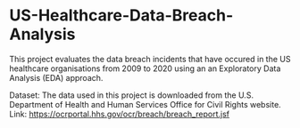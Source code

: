 # US-Healthcare-Data-Breach-Analysis
This project evaluates the data breach incidents that have occured in the US healthcare organisations from 2009 to 2020 using an an Exploratory Data Analysis (EDA) approach.

Dataset: The data used in this project is downloaded from the U.S. Department of Health and Human Services Office for Civil Rights website.
Link: https://ocrportal.hhs.gov/ocr/breach/breach_report.jsf

